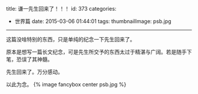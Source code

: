 title: 谦一先生回来了！！！
id: 373
categories:
  - 世界篇
date: 2015-03-06 01:44:01
tags:
thumbnailImage: psb.jpg
---

这篇没啥特别的东西，只是单纯的纪念一下先生回来了。

原本是想写一篇长文纪念，可是先生所交予的东西太过于精湛与广阔。若是随手下笔，恐误了其神髓。
<!-- more -->
先生回来了。万分感动。

以此为念。
{% image fancybox center psb.jpg %}